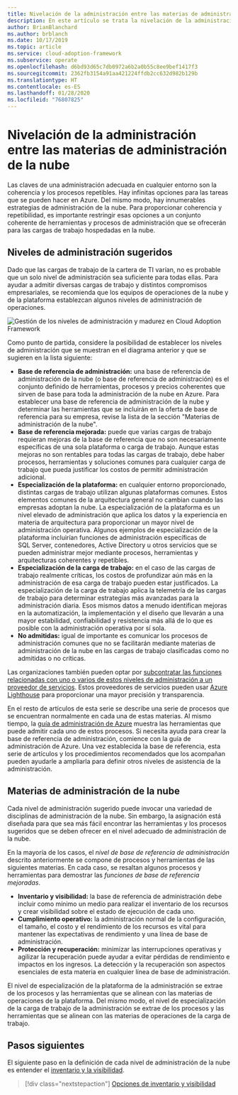 ```yaml
---
title: Nivelación de la administración entre las materias de administración de la nube
description: En este artículo se trata la nivelación de la administración entre las materias de administración de la nube.
author: BrianBlanchard
ms.author: brblanch
ms.date: 10/17/2019
ms.topic: article
ms.service: cloud-adoption-framework
ms.subservice: operate
ms.openlocfilehash: d6bd93d65c7db0972a6b2a0b55c8ee9bef1417f3
ms.sourcegitcommit: 2362fb3154a91aa421224ffdb2cc632d982b129b
ms.translationtype: HT
ms.contentlocale: es-ES
ms.lasthandoff: 01/28/2020
ms.locfileid: "76807825"
---
```

# <a name="management-leveling-across-cloud-management-disciplines"></a>Nivelación de la administración entre las materias de administración de la nube

Las claves de una administración adecuada en cualquier entorno son la coherencia y los procesos repetibles. Hay infinitas opciones para las tareas que se pueden hacer en Azure. Del mismo modo, hay innumerables estrategias de administración de la nube. Para proporcionar coherencia y repetibilidad, es importante restringir esas opciones a un conjunto coherente de herramientas y procesos de administración que se ofrecerán para las cargas de trabajo hospedadas en la nube.

## <a name="suggested-management-levels"></a>Niveles de administración sugeridos

Dado que las cargas de trabajo de la cartera de TI varían, no es probable que un solo nivel de administración sea suficiente para todas ellas. Para ayudar a admitir diversas cargas de trabajo y distintos compromisos empresariales, se recomienda que los equipos de operaciones de la nube y de la plataforma establezcan algunos niveles de administración de operaciones.

![Gestión de los niveles de administración y madurez en Cloud Adoption Framework](../../_images/manage/cloud-management-maturity.png)

Como punto de partida, considere la posibilidad de establecer los niveles de administración que se muestran en el diagrama anterior y que se sugieren en la lista siguiente:

- **Base de referencia de administración:** una base de referencia de administración de la nube (o base de referencia de administración) es el conjunto definido de herramientas, procesos y precios coherentes que sirven de base para toda la administración de la nube en Azure. Para establecer una base de referencia de administración de la nube y determinar las herramientas que se incluirán en la oferta de base de referencia para su empresa, revise la lista de la sección "Materias de administración de la nube".
- **Base de referencia mejorada:** puede que varias cargas de trabajo requieran mejoras de la base de referencia que no son necesariamente específicas de una sola plataforma o carga de trabajo. Aunque estas mejoras no son rentables para todas las cargas de trabajo, debe haber procesos, herramientas y soluciones comunes para cualquier carga de trabajo que pueda justificar los costos de permitir administración adicional.
- **Especialización de la plataforma:** en cualquier entorno proporcionado, distintas cargas de trabajo utilizan algunas plataformas comunes. Estos elementos comunes de la arquitectura general no cambian cuando las empresas adoptan la nube. La especialización de la plataforma es un nivel elevado de administración que aplica los datos y la experiencia en materia de arquitectura para proporcionar un mayor nivel de administración operativa. Algunos ejemplos de especialización de la plataforma incluirían funciones de administración específicas de SQL Server, contenedores, Active Directory u otros servicios que se pueden administrar mejor mediante procesos, herramientas y arquitecturas coherentes y repetibles.
- **Especialización de la carga de trabajo:** en el caso de las cargas de trabajo realmente críticas, los costos de profundizar aún más en la administración de esa carga de trabajo pueden estar justificados. La especialización de la carga de trabajo aplica la telemetría de las cargas de trabajo para determinar estrategias más avanzadas para la administración diaria. Esos mismos datos a menudo identifican mejoras en la automatización, la implementación y el diseño que llevarán a una mayor estabilidad, confiabilidad y resistencia más allá de lo que es posible con la administración operativa por sí sola.
- **No admitidas:** igual de importante es comunicar los procesos de administración comunes que no se facilitarán mediante materias de administración de la nube en las cargas de trabajo clasificadas como no admitidas o no críticas.

Las organizaciones también pueden optar por [subcontratar las funciones relacionadas con uno o varios de estos niveles de administración a un proveedor de servicios](https://www.microsoft.com/cloud-adoption-framework-offers?ot=manage). Estos proveedores de servicios pueden usar [Azure Lighthouse](https://azure.com/lighthouse) para proporcionar una mayor precisión y transparencia.

En el resto de artículos de esta serie se describe una serie de procesos que se encuentran normalmente en cada una de estas materias.
Al mismo tiempo, la [guía de administración de Azure](../azure-management-guide/index.md) muestra las herramientas que puede admitir cada uno de estos procesos. Si necesita ayuda para crear la base de referencia de administración, comience con la guía de administración de Azure. Una vez establecida la base de referencia, esta serie de artículos y los procedimientos recomendados que los acompañan pueden ayudarle a ampliarla para definir otros niveles de asistencia de la administración.

## <a name="cloud-management-disciplines"></a>Materias de administración de la nube

Cada nivel de administración sugerido puede invocar una variedad de disciplinas de administración de la nube. Sin embargo, la asignación está diseñada para que sea más fácil encontrar las herramientas y los procesos sugeridos que se deben ofrecer en el nivel adecuado de administración de la nube.

En la mayoría de los casos, el *nivel de base de referencia de administración* descrito anteriormente se compone de procesos y herramientas de las siguientes materias. En cada caso, se resaltan algunos procesos y herramientas para demostrar las *funciones de base de referencia mejoradas*.

- **Inventario y visibilidad:** la base de referencia de administración debe incluir como mínimo un medio para realizar el inventario de los recursos y crear visibilidad sobre el estado de ejecución de cada uno.
- **Cumplimiento operativo:** la administración normal de la configuración, el tamaño, el costo y el rendimiento de los recursos es vital para mantener las expectativas de rendimiento y una línea de base de administración.
- **Protección y recuperación:** minimizar las interrupciones operativas y agilizar la recuperación puede ayudar a evitar pérdidas de rendimiento e impactos en los ingresos. La detección y la recuperación son aspectos esenciales de esta materia en cualquier línea de base de administración.

El nivel de especialización de la plataforma de la administración se extrae de los procesos y las herramientas que se alinean con las materias de operaciones de la plataforma. Del mismo modo, el nivel de especialización de la carga de trabajo de la administración se extrae de los procesos y las herramientas que se alinean con las materias de operaciones de la carga de trabajo.

## <a name="next-steps"></a>Pasos siguientes

El siguiente paso en la definición de cada nivel de administración de la nube es entender el [inventario y la visibilidad](./inventory.md).

> [!div class="nextstepaction"]
> [Opciones de inventario y visibilidad](./inventory.md)
